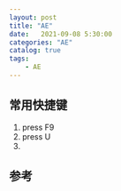 ```yaml
---                
layout: post                
title: "AE" 
date:   2021-09-08 5:30:00                 
categories: "AE"                
catalog: true                
tags:                 
    - AE                
---      
```


## 常用快捷键
1. press F9
2. press U
3. 


## 参考

